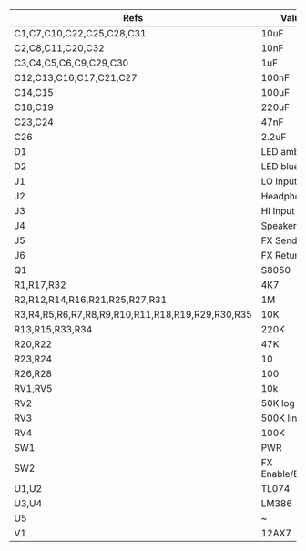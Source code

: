 | Refs                                             | Value            | Footprint           | Qty | DNP |
| ------------------------------------------------ | ---------------- | ------------------- | --- | --- |
| C1,C7,C10,C22,C25,C28,C31                        | 10uF             |                     |   7 |     |
| C2,C8,C11,C20,C32                                | 10nF             |                     |   5 |     |
| C3,C4,C5,C6,C9,C29,C30                           | 1uF              |                     |   7 |     |
| C12,C13,C16,C17,C21,C27                          | 100nF            |                     |   6 |     |
| C14,C15                                          | 100uF            |                     |   2 |     |
| C18,C19                                          | 220uF            |                     |   2 |     |
| C23,C24                                          | 47nF             |                     |   2 |     |
| C26                                              | 2.2uF            |                     |   1 |     |
| D1                                               | LED amber        |                     |   1 |     |
| D2                                               | LED blue         |                     |   1 |     |
| J1                                               | LO Input         |                     |   1 |     |
| J2                                               | Headphones       |                     |   1 |     |
| J3                                               | HI Input         |                     |   1 |     |
| J4                                               | Speaker 8Ω       |                     |   1 |     |
| J5                                               | FX Send          |                     |   1 |     |
| J6                                               | FX Return        |                     |   1 |     |
| Q1                                               | S8050            |                     |   1 |     |
| R1,R17,R32                                       | 4K7              |                     |   3 |     |
| R2,R12,R14,R16,R21,R25,R27,R31                   | 1M               |                     |   8 |     |
| R3,R4,R5,R6,R7,R8,R9,R10,R11,R18,R19,R29,R30,R35 | 10K              |                     |  14 |     |
| R13,R15,R33,R34                                  | 220K             |                     |   4 |     |
| R20,R22                                          | 47K              |                     |   2 |     |
| R23,R24                                          | 10               |                     |   2 |     |
| R26,R28                                          | 100              |                     |   2 |     |
| RV1,RV5                                          | 10k              |                     |   2 |     |
| RV2                                              | 50K log          |                     |   1 |     |
| RV3                                              | 500K lin         |                     |   1 |     |
| RV4                                              | 100K             |                     |   1 |     |
| SW1                                              | PWR              |                     |   1 |     |
| SW2                                              | FX Enable/Bypass |                     |   1 |     |
| U1,U2                                            | TL074            |                     |   2 |     |
| U3,U4                                            | LM386            |                     |   2 |     |
| U5                                               | ~                |                     |   1 |     |
| V1                                               | 12AX7            | Valve:Valve_Noval_P |   1 |     |
